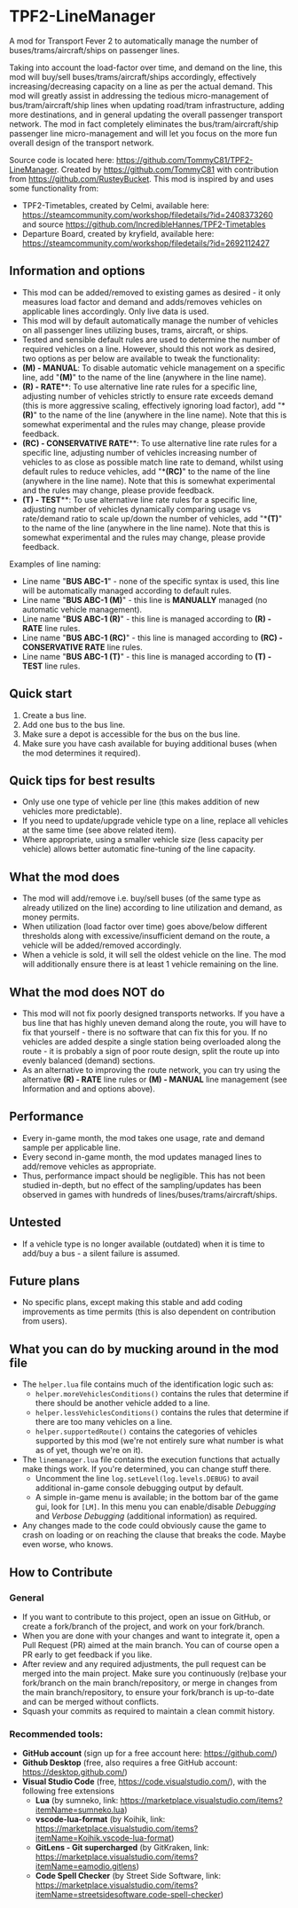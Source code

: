 # TPF2-LineManager

A mod for Transport Fever 2 to automatically manage the number of buses/trams/aircraft/ships on passenger lines.

Taking into account the load-factor over time, and demand on the line, this mod will buy/sell
buses/trams/aircraft/ships accordingly, effectively increasing/decreasing capacity on a line as per the actual
demand. This mod will greatly assist in addressing the tedious micro-management of bus/tram/aircraft/ship lines
when updating road/tram infrastructure, adding more destinations, and in general updating the overall passenger
transport network. The mod in fact completely eliminates the bus/tram/aircraft/ship passenger line
micro-management and will let you focus on the more fun overall design of the transport network.

Source code is located here: https://github.com/TommyC81/TPF2-LineManager.
Created by https://github.com/TommyC81 with contribution from https://github.com/RusteyBucket.
This mod is inspired by and uses some functionality from:
* TPF2-Timetables, created by Celmi, available here: https://steamcommunity.com/workshop/filedetails/?id=2408373260
  and source https://github.com/IncredibleHannes/TPF2-Timetables
* Departure Board, created by kryfield, available here: https://steamcommunity.com/workshop/filedetails/?id=2692112427

## Information and options

* This mod can be added/removed to existing games as desired - it only measures load factor and demand and
  adds/removes vehicles on applicable lines accordingly. Only live data is used.
* This mod will by default automatically manage the number of vehicles on all passenger lines utilizing
  buses, trams, aircraft, or ships.
* Tested and sensible default rules are used to determine the number of required vehicles on a line.
  However, should this not work as desired, two options as per below are available to tweak the functionality:
* **(M) - MANUAL**: To disable automatic vehicle management on a specific line, add "**(M)**" to the name of
  the line (anywhere in the line name).
* **(R) - RATE****: To use alternative line rate rules for a specific line, adjusting number of
  vehicles strictly to ensure rate exceeds demand (this is more aggressive scaling, effectively ignoring
  load factor), add "***(R)**" to the name of the line (anywhere in the line name). Note that this
  is somewhat experimental and the rules may change, please provide feedback.
* **(RC) - CONSERVATIVE RATE****: To use alternative line rate rules for a specific line, adjusting number of
  vehicles increasing number of vehicles to as close as possible match line rate to demand, whilst using default
  rules to reduce vehicles, add "***(RC)**" to the name of the line (anywhere in the line name). Note that this
  is somewhat experimental and the rules may change, please provide feedback.
* **(T) - TEST****: To use alternative line rate rules for a specific line, adjusting number of
  vehicles dynamically comparing usage vs rate/demand ratio to scale up/down the number of vehicles,
  add "***(T)**" to the name of the line (anywhere in the line name). Note that this
  is somewhat experimental and the rules may change, please provide feedback.

Examples of line naming:
* Line name "**BUS ABC-1**" - none of the specific syntax is used, this line will be automatically managed
  according to default rules.
* Line name "**BUS ABC-1 (M)**" - this line is **MANUALLY** managed (no automatic vehicle management).
* Line name "**BUS ABC-1 (R)**" - this line is managed according to **(R) - RATE** line rules.
* Line name "**BUS ABC-1 (RC)**" - this line is managed according to **(RC) - CONSERVATIVE RATE** line rules.
* Line name "**BUS ABC-1 (T)**" - this line is managed according to **(T) - TEST** line rules.

## Quick start

1. Create a bus line.
2. Add one bus to the bus line.
3. Make sure a depot is accessible for the bus on the bus line.
4. Make sure you have cash available for buying additional buses (when the mod determines it required).

## Quick tips for best results

* Only use one type of vehicle per line (this makes addition of new vehicles more predictable).
* If you need to update/upgrade vehicle type on a line, replace all vehicles at the same time (see above
  related item).
* Where appropriate, using a smaller vehicle size (less capacity per vehicle) allows better automatic
  fine-tuning of the line capacity.

## What the mod does

* The mod will add/remove i.e. buy/sell buses (of the same type as already utilized on the line) according to line
  utilization and demand, as money permits.
* When utilization (load factor over time) goes above/below different thresholds along with excessive/insufficient
  demand on the route, a vehicle will be added/removed accordingly.
* When a vehicle is sold, it will sell the oldest vehicle on the line. The mod will additionally ensure there is at
  least 1 vehicle remaining on the line.

## What the mod does NOT do

* This mod will not fix poorly designed transports networks. If you have a bus line that has highly uneven demand
  along the route, you will have to fix that yourself - there is no software that can fix this for you. If no vehicles
  are added despite a single station being overloaded along the route - it is probably a sign of poor route design,
  split the route up into evenly balanced (demand) sections.
* As an alternative to improving the route network, you can try using the alternative **(R) - RATE** line rules
  or **(M) - MANUAL** line management (see Information and and options above).

## Performance

* Every in-game month, the mod takes one usage, rate and demand sample per applicable line.
* Every second in-game month, the mod updates managed lines to add/remove vehicles as appropriate.
* Thus, performance impact should be negligible. This has not been studied in-depth, but no effect of the
  sampling/updates has been observed in games with hundreds of lines/buses/trams/aircraft/ships.

## Untested

* If a vehicle type is no longer available (outdated) when it is time to add/buy a bus - a silent failure is assumed.

## Future plans

* No specific plans, except making this stable and add coding improvements as time permits
  (this is also dependent on contribution from users).

## What you can do by mucking around in the mod file

* The `helper.lua` file contains much of the identification logic such as:
    * `helper.moreVehiclesConditions()` contains the rules that determine if there should be another vehicle added to a
      line.
    * `helper.lessVehiclesConditions()` contains the rules that determine if there are too many vehicles on a line.
    * `helper.supportedRoute()` contains the categories of vehicles supported by this mod (we're not entirely sure what
      number is what as of yet, though we're on it).
* The `linemanager.lua` file contains the execution functions that actually make things work. If you're determined, you
  can change stuff there.
    * Uncomment the line `log.setLevel(log.levels.DEBUG)` to avail additional in-game console debugging output by default.
    * A simple in-game menu is available; in the bottom bar of the game gui, look for `[LM]`. In this menu you can
      enable/disable *Debugging* and *Verbose Debugging* (additional information) as required.
* Any changes made to the code could obviously cause the game to crash on loading or on reaching the clause that breaks
  the code. Maybe even worse, who knows.

## How to Contribute

### General

* If you want to contribute to this project, open an issue on GitHub, or create a fork/branch of the project, and work on
  your fork/branch.
* When you are done with your changes and want to integrate it, open a Pull Request (PR) aimed at the main branch. You can
  of course open a PR early to get feedback if you like.
* After review and any required adjustments, the pull request can be merged into the main project. Make sure you
  continuously (re)base your fork/branch on the main branch/repository, or merge in changes from the main
  branch/repository, to ensure your fork/branch is up-to-date and can be merged without conflicts.
* Squash your commits as required to maintain a clean commit history.

### Recommended tools:

* **GitHub account** (sign up for a free account here: https://github.com/)
* **Github Desktop** (free, also requires a free GitHub account: https://desktop.github.com/)
* **Visual Studio Code** (free, https://code.visualstudio.com/), with the following free extensions
    * **Lua** (by sumneko, link: https://marketplace.visualstudio.com/items?itemName=sumneko.lua)
    * **vscode-lua-format** (by Koihik, link: https://marketplace.visualstudio.com/items?itemName=Koihik.vscode-lua-format)
    * **GitLens - Git supercharged** (by GitKraken, link: https://marketplace.visualstudio.com/items?itemName=eamodio.gitlens)
    * **Code Spell Checker** (by Street Side Software, link: https://marketplace.visualstudio.com/items?itemName=streetsidesoftware.code-spell-checker)
